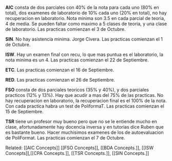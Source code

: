 **AIC** consta de dos parciales con 40% de la nota para cada uno (80% en total), dos examenes de laboratorio de 10% cada uno (20% en total), no hay recuperacion en laboratorio. Nota minima son 3.5 en cada parcial de teoria, 4 de media. Se pueden faltar como maximo a 5 clases de teoria, y una clase de laboratorio. Las practicas comienzan el 3 de Octubre.

**SIN**. No hay asistencia minima. Jorge Civera. Las practicas comienzan el 1 de Octubre.

**ISW**. Hay un examen final con recu, lo que mas puntua es el laboratorio, la nota minima es un 4. Las practicas comienzan el 22 de Septiembre.

**ETC**. Las practicas comienzan el 16 de Septiembre.

**RED**. Las practicas comienzan el 26 de Septiembre.

**FSO** consta de dos parciales teoricos (35% y 40%), y dos parciales practicos (12% y 13%). Hay que acudir a mas del 75% de las practicas. No hay recuperacion en laboratorio, la recuperacion final es el 100% de la nota. Con cada practica habra un test de PoliformaT. Las practicas comienzan el 15 de Septiembre.

**TSR** tiene un profesor muy bueno pero que no se le entiende mucho en clase, afortunadamente hay docencia inversa y en tutorias dice Ruben que es bastante bueno. Hacer muchisimos examenes de los de autoevaluacion de PoliFormat. Las practicas comienzan el 7 de Octubre.

Related: [[AIC Concepts]] [[FSO Concepts]], [[BDA Concepts.]], [[ISW Concepts]],[[CPA Concepts.]], [[TSR Concepts.]], [[SIN Concepts.]]